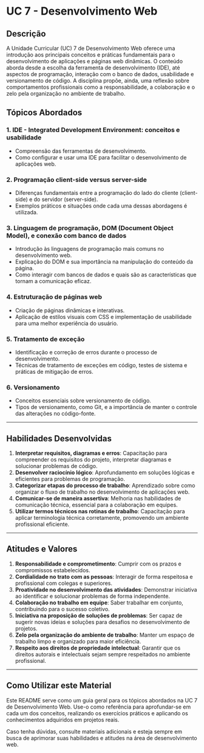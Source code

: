 # UC 7 - Desenvolvimento Web

## Descrição

A Unidade Curricular (UC) 7 de Desenvolvimento Web oferece uma introdução aos principais conceitos e práticas fundamentais para o desenvolvimento de aplicações e páginas web dinâmicas. O conteúdo aborda desde a escolha da ferramenta de desenvolvimento (IDE), até aspectos de programação, interação com o banco de dados, usabilidade e versionamento de código. A disciplina propõe, ainda, uma reflexão sobre comportamentos profissionais como a responsabilidade, a colaboração e o zelo pela organização no ambiente de trabalho.


## Tópicos Abordados

### 1. **IDE - Integrated Development Environment: conceitos e usabilidade**
   - Compreensão das ferramentas de desenvolvimento.
   - Como configurar e usar uma IDE para facilitar o desenvolvimento de aplicações web.

### 2. **Programação client-side versus server-side**
   - Diferenças fundamentais entre a programação do lado do cliente (client-side) e do servidor (server-side).
   - Exemplos práticos e situações onde cada uma dessas abordagens é utilizada.

### 3. **Linguagem de programação, DOM (Document Object Model), e conexão com banco de dados**
   - Introdução às linguagens de programação mais comuns no desenvolvimento web.
   - Explicação do DOM e sua importância na manipulação do conteúdo da página.
   - Como interagir com bancos de dados e quais são as características que tornam a comunicação eficaz.

### 4. **Estruturação de páginas web**
   - Criação de páginas dinâmicas e interativas.
   - Aplicação de estilos visuais com CSS e implementação de usabilidade para uma melhor experiência do usuário.

### 5. **Tratamento de exceção**
   - Identificação e correção de erros durante o processo de desenvolvimento.
   - Técnicas de tratamento de exceções em código, testes de sistema e práticas de mitigação de erros.

### 6. **Versionamento**
   - Conceitos essenciais sobre versionamento de código.
   - Tipos de versionamento, como Git, e a importância de manter o controle das alterações no código-fonte.

---

## Habilidades Desenvolvidas

1. **Interpretar requisitos, diagramas e erros**: Capacitação para compreender os requisitos do projeto, interpretar diagramas e solucionar problemas de código.
2. **Desenvolver raciocínio lógico**: Aprofundamento em soluções lógicas e eficientes para problemas de programação.
3. **Categorizar etapas do processo de trabalho**: Aprendizado sobre como organizar o fluxo de trabalho no desenvolvimento de aplicações web.
4. **Comunicar-se de maneira assertiva**: Melhoria nas habilidades de comunicação técnica, essencial para a colaboração em equipes.
5. **Utilizar termos técnicos nas rotinas de trabalho**: Capacitação para aplicar terminologia técnica corretamente, promovendo um ambiente profissional eficiente.

---

## Atitudes e Valores


1. **Responsabilidade e comprometimento**: Cumprir com os prazos e compromissos estabelecidos.
2. **Cordialidade no trato com as pessoas**: Interagir de forma respeitosa e profissional com colegas e superiores.
3. **Proatividade no desenvolvimento das atividades**: Demonstrar iniciativa ao identificar e solucionar problemas de forma independente.
4. **Colaboração no trabalho em equipe**: Saber trabalhar em conjunto, contribuindo para o sucesso coletivo.
5. **Iniciativa na proposição de soluções de problemas**: Ser capaz de sugerir novas ideias e soluções para desafios no desenvolvimento de projetos.
6. **Zelo pela organização do ambiente de trabalho**: Manter um espaço de trabalho limpo e organizado para maior eficiência.
7. **Respeito aos direitos de propriedade intelectual**: Garantir que os direitos autorais e intelectuais sejam sempre respeitados no ambiente profissional.

---

## Como Utilizar este Material

Este README serve como um guia geral para os tópicos abordados na UC 7 de Desenvolvimento Web. Use-o como referência para aprofundar-se em cada um dos conceitos, realizando os exercícios práticos e aplicando os conhecimentos adquiridos em projetos reais.

Caso tenha dúvidas, consulte materiais adicionais e esteja sempre em busca de aprimorar suas habilidades e atitudes na área de desenvolvimento web.

